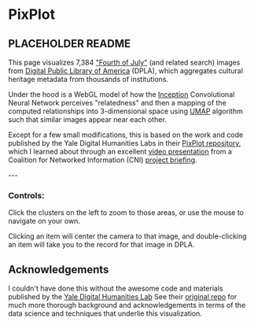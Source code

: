 # PixPlot

## PLACEHOLDER README

<p class="welcome">This page visualizes 7,384 <a href="https://dp.la/search?q=%22fourth%20of%20july%22%20OR%20%22independence%20day%22%20OR%20%22July%204th%22%20OR%20%22July%20Fourth%22&type=%22image%22&page=1">"Fourth of July"</a> (and related search) images from <a href="https://dp.la/">Digital Public Library of America</a> (DPLA), which aggregates cultural heritage metadata from thousands of institutions.</p>
<p class="welcome">Under the hood is a WebGL model of how the <a href='https://www.cs.unc.edu/~wliu/papers/GoogLeNet.pdf' target='_blank'>Inception</a> Convolutional Neural Network perceives "relatedness" and then a mapping of the computed relationships into 3-dimensional space using <a href='https://github.com/lmcinnes/umap' target='_blank'>UMAP</a> algorithm such that similar images appear near each other.</p>
<p class="welcome">Except for a few small modifications, this is based on the work and code published by the Yale Digital Humanities Labs in their <a href="https://github.com/yaledhlab/pix-plot">PixPlot repository</a>, which I learned about through an excellent <a href="https://vimeo.com/274922887">video presentation</a> from a Coalition for Networked Information (CNI) <a href="https://www.cni.org/topics/special-collections/neural-networks-machine-vision-for-the-visual-archive">project briefing</a>.</p>
--- 
<h3 class="welcome">Controls:</h3>
<p class="welcome">Click the clusters on the left to zoom to those areas, or use the mouse to navigate on your own.</p>
<p class="welcome">Clicking an item will center the camera to that image, and double-clicking an item will take you to the record for that image in DPLA.</p>

## Acknowledgements

<p>I couldn't have done this without the awesome code and materials published by the <a href="http://digitalhumanities.yale.edu/">Yale Digital Humanities Lab</a> See their <a href="https://github.com/YaleDHLab/pix-plot">original repo</a> for much more thorough background and acknowledgements in terms of the data science and techniques that underlie this visualization.
